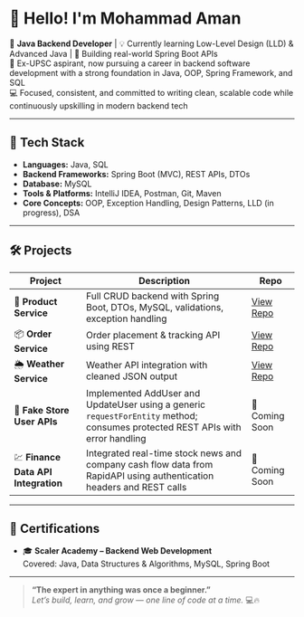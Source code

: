 # 👋 Hello! I'm Mohammad Aman

🎯 **Java Backend Developer** | 💡 Currently learning Low-Level Design (LLD) & Advanced Java | 🌱 Building real-world Spring Boot APIs  
🧠 Ex-UPSC aspirant, now pursuing a career in backend software development with a strong foundation in Java, OOP, Spring Framework, and SQL  
💻 Focused, consistent, and committed to writing clean, scalable code while continuously upskilling in modern backend tech

---

## 🚀 Tech Stack

- **Languages:** Java, SQL  
- **Backend Frameworks:** Spring Boot (MVC), REST APIs, DTOs  
- **Database:** MySQL  
- **Tools & Platforms:** IntelliJ IDEA, Postman, Git, Maven  
- **Core Concepts:** OOP, Exception Handling, Design Patterns, LLD (in progress), DSA  

---

## 🛠️ Projects

| Project | Description | Repo |
|--------|-------------|------|
| 🛒 **Product Service** | Full CRUD backend with Spring Boot, DTOs, MySQL, validations, exception handling | [View Repo](https://github.com/MohammadAman-Github/ProductServiceSample) |
| 📦 **Order Service** | Order placement & tracking API using REST | [View Repo](https://github.com/MohammadAman-Github/OrderServiceSample) |
| 🌦️ **Weather Service** | Weather API integration with cleaned JSON output | [View Repo](https://github.com/MohammadAman-Github/WeatherServiceSample) |
| 👤 **Fake Store User APIs** | Implemented AddUser and UpdateUser using a generic `requestForEntity` method; consumes protected REST APIs with error handling | 🚧 Coming Soon |
| 💹 **Finance Data API Integration** | Integrated real-time stock news and company cash flow data from RapidAPI using authentication headers and REST calls | 🚧 Coming Soon |

---

## 📜 Certifications

- 🎓 **Scaler Academy – Backend Web Development**  
  Covered: Java, Data Structures & Algorithms, MySQL, Spring Boot

---

> **“The expert in anything was once a beginner.”**  
> *Let’s build, learn, and grow — one line of code at a time.* 💻🔥
